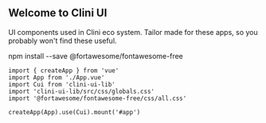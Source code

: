 ## Welcome to Clini UI

UI components used in Clini eco system.
Tailor made for these apps, so you probably won't find these useful.


npm install --save @fortawesome/fontawesome-free

```
import { createApp } from 'vue'
import App from './App.vue'
import Cui from 'clini-ui-lib'
import 'clini-ui-lib/src/css/globals.css'
import '@fortawesome/fontawesome-free/css/all.css'

createApp(App).use(Cui).mount('#app')
```